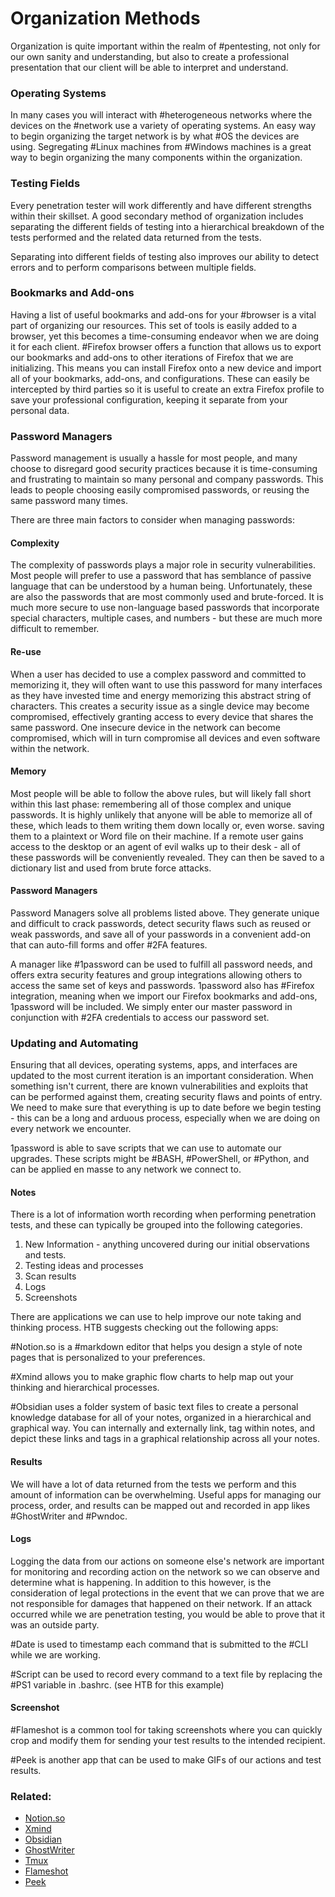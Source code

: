# Organization Methods

Organization is quite important within the realm of #pentesting, not only for our own sanity and understanding, but also to create a professional presentation that our client will be able to interpret and understand.

### Operating Systems

In many cases you will interact with #heterogeneous networks where the devices on the #network use a variety of operating systems. An easy way to begin organizing the target network is by what #OS the devices are using. Segregating #Linux machines from #Windows machines is a great way to begin organizing the many components within the organization.

### Testing Fields

Every penetration tester will work differently and have different strengths within their skillset. A good secondary method of organization includes separating the different fields of testing into a hierarchical breakdown of the tests performed and the related data returned from the tests.

Separating into different fields of testing also improves our ability to detect errors and to perform comparisons between multiple fields.

### Bookmarks and Add-ons

Having a list of useful bookmarks and add-ons for your #browser is a vital part of organizing our resources. This set of tools is easily added to a browser, yet this becomes a time-consuming endeavor when we are doing it for each client. #Firefox browser offers a function that allows us to export our bookmarks and add-ons to other iterations of Firefox that we are initializing. This means you can install Firefox onto a new device and import all of your bookmarks, add-ons, and configurations. These can easily be intercepted by third parties so it is useful to create an extra Firefox profile to save your professional configuration, keeping it separate from your personal data.

### Password Managers

Password management is usually a hassle for most people, and many choose to disregard good security practices because it is time-consuming and frustrating to maintain so many personal and company passwords. This leads to people choosing easily compromised passwords, or reusing the same password many times. 

There are three main factors to consider when managing passwords:

#### Complexity

The complexity of passwords plays a major role in security vulnerabilities. Most people will prefer to use a password that has semblance of passive language that can be understood by a human being. Unfortunately, these are also the passwords that are most commonly used and brute-forced. It is much more secure to use non-language based passwords that incorporate special characters, multiple cases, and numbers - but these are much more difficult to remember.

#### Re-use

When a user has decided to use a complex password and committed to memorizing it, they will often want to use this password for many interfaces as they have invested time and energy memorizing this abstract string of characters. This creates a security issue as a single device may become compromised, effectively granting access to every device that shares the same password. One insecure device in the network can become compromised, which will in turn compromise all devices and even software within the network. 

#### Memory

Most people will be able to follow the above rules, but will likely fall short within this last phase: remembering all of those complex and unique passwords. It is highly unlikely that anyone will be able to memorize all of these, which leads to them writing them down locally or, even worse. saving them to a plaintext or Word file on their machine. If a remote user gains access to the desktop or an agent of evil walks up to their desk - all of these passwords will be conveniently revealed. They can then be saved to a dictionary list and used from brute force attacks.

#### Password Managers

Password Managers solve all problems listed above. They generate unique and difficult to crack passwords, detect security flaws such as reused or weak passwords, and save all of your passwords in a convenient add-on that can auto-fill forms and offer #2FA features.

A manager like #1password can be used to fulfill all password needs, and offers extra security features and group integrations allowing others to access the same set of keys and passwords. 1password also has #Firefox integration, meaning when we import our Firefox bookmarks and add-ons, 1password will be included. We simply enter our master password in conjunction with #2FA credentials to access our password set.

### Updating and Automating

Ensuring that all devices, operating systems, apps, and interfaces are updated to the most current iteration is an important consideration. When something isn't current, there are known vulnerabilities and exploits that can be performed against them, creating security flaws and points of entry. We need to make sure that everything is up to date before we begin testing - this can be a long and arduous process, especially when we are doing on every network we encounter.

1password is able to save scripts that we can use to automate our upgrades. These scripts might be #BASH, #PowerShell, or #Python, and can be applied en masse to any network we connect to.

#### Notes

There is a lot of information worth recording when performing penetration tests, and these can typically be grouped into the following categories.

1. New Information - anything uncovered during our initial observations and tests.
2. Testing ideas and processes
3. Scan results
4. Logs
5. Screenshots

There are applications we can use to help improve our note taking and thinking process. HTB suggests checking out the following apps:

#Notion.so is a #markdown editor that helps you design a style of note pages that is personalized to your preferences.

#Xmind allows you to make graphic flow charts to help map out your thinking and hierarchical processes.

#Obsidian uses a folder system of basic text files to create a personal knowledge database for all of your notes, organized in a hierarchical and graphical way. You can internally and externally link, tag within notes, and depict these links and tags in a graphical relationship across all your notes.

#### Results

We will have a lot of data returned from the tests we perform and this amount of information can be overwhelming. Useful apps for managing our process, order, and results can be mapped out and recorded in app likes #GhostWriter and #Pwndoc.

#### Logs

Logging the data from our actions on someone else's network are important for monitoring and recording action on the network so we can observe and determine what is happening. In addition to this however, is the consideration of legal protections in the event that we can prove that we are not responsible for damages that happened on their network. If an attack occurred while we are penetration testing, you would be able to prove that it was an outside party. 

#Date is used to timestamp each command that is submitted to the #CLI while we are working.

#Script can be used to record every command to a text file by replacing the #PS1 variable in .bashrc. (see HTB for this example)

#### Screenshot

#Flameshot is a common tool for taking screenshots where you can quickly crop and modify them for sending your test results to the intended recipient. 

#Peek is another app that can be used to make GIFs of our actions and test results.

### Related:

- [Notion.so](https://notion.so/ "Notion Markdown Editor")
- [Xmind](https://www.xmind.net/ "Xmind mental map editor")
- [Obsidian](https://obsidian.md/ "Obsidian note taking")
- [GhostWriter](https://github.com/GhostManager/Ghostwriter "GhostWriter documentation tool")
- [Tmux](https://github.com/tmux/tmux/wiki "Tmux terminal emulator")
- [Flameshot](https://github.com/flameshot-org/flameshot "Flameshot Screenshot app")
- [Peek](https://github.com/phw/peek "peek gif generator")
